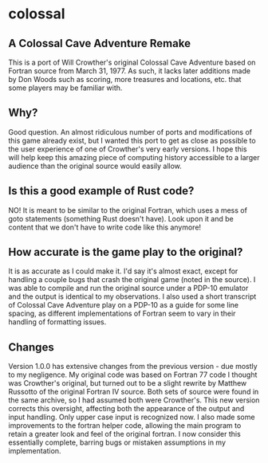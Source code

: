 #  colossal

## A Colossal Cave Adventure Remake 

This is a port of Will Crowther's original Colossal Cave Adventure based on Fortran source from March 31, 1977. As such, it lacks later additions made by Don Woods such as scoring, more treasures and locations, etc. that some players may be familiar with.

## Why?
Good question. An almost ridiculous number of ports and modifications of this game already exist, but I wanted this port to get as close as possible to the user experience of one of Crowther's very early versions. I hope this will help keep this amazing piece of computing history accessible to a larger audience than the original source would easily allow.

## Is this a good example of Rust code?
NO! It is meant to be similar to the original Fortran, which uses a mess of goto statements (something Rust doesn't have). Look upon it and be content that we don't have to write code like this anymore!

## How accurate is the game play to the original?
It is as accurate as I could make it. I'd say it's almost exact, except for handling a couple bugs that crash the original game (noted in the source). I was able to compile and run the original source under a PDP-10 emulator and the output is identical to my observations. I also used a short transcript of Colossal Cave Adventure play on a PDP-10 as a guide for some line spacing, as different implementations of Fortran seem to vary in their handling of formatting issues.

## Changes
Version 1.0.0 has extensive changes from the previous version - due mostly to my negligence. My original code was based on Fortran 77 code I thought was Crowther's original, but turned out to be a slight rewrite by Matthew Russotto of the original Fortran IV source. Both sets of source were found in the same archive, so I had assumed both were Crowther's. This new version corrects this oversight, affecting both the appearance of the output and input handling. Only upper case input is recognized now. I also made some improvements to the fortran helper code, allowing the main program to retain a greater look and feel of the original fortran. I now consider this essentially complete, barring bugs or mistaken assumptions in my implementation.
